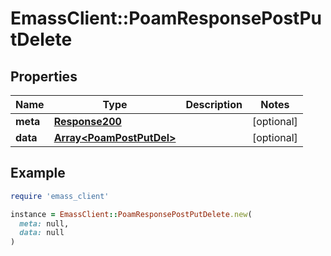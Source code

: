 # EmassClient::PoamResponsePostPutDelete

## Properties

| Name | Type | Description | Notes |
| ---- | ---- | ----------- | ----- |
| **meta** | [**Response200**](Response200.md) |  | [optional] |
| **data** | [**Array&lt;PoamPostPutDel&gt;**](PoamPostPutDel.md) |  | [optional] |

## Example

```ruby
require 'emass_client'

instance = EmassClient::PoamResponsePostPutDelete.new(
  meta: null,
  data: null
)
```

